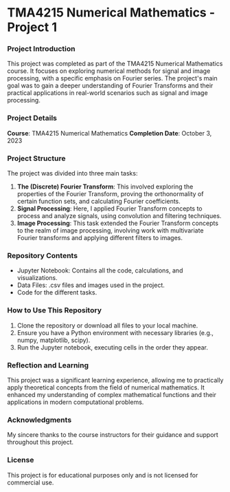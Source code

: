 # TMA4215 Numerical Mathematics - Project 1

### Project Introduction
This project was completed as part of the TMA4215 Numerical Mathematics course. It focuses on exploring numerical methods for signal and image processing, with a specific emphasis on Fourier series. The project's main goal was to gain a deeper understanding of Fourier Transforms and their practical applications in real-world scenarios such as signal and image processing.

### Project Details
**Course**: TMA4215 Numerical Mathematics
**Completion Date**: October 3, 2023

### Project Structure
The project was divided into three main tasks:

1. **The (Discrete) Fourier Transform**: This involved exploring the properties of the Fourier Transform, proving the orthonormality of certain function sets, and calculating Fourier coefficients.
2. **Signal Processing**: Here, I applied Fourier Transform concepts to process and analyze signals, using convolution and filtering techniques.
3. **Image Processing**: This task extended the Fourier Transform concepts to the realm of image processing, involving work with multivariate Fourier transforms and applying different filters to images.

### Repository Contents
* Jupyter Notebook: Contains all the code, calculations, and visualizations.
* Data Files: .csv files and images used in the project.
* Code for the different tasks.

### How to Use This Repository
1. Clone the repository or download all files to your local machine.
2. Ensure you have a Python environment with necessary libraries (e.g., numpy, matplotlib, scipy).
3. Run the Jupyter notebook, executing cells in the order they appear.

### Reflection and Learning
This project was a significant learning experience, allowing me to practically apply theoretical concepts from the field of numerical mathematics. It enhanced my understanding of complex mathematical functions and their applications in modern computational problems.

### Acknowledgments
My sincere thanks to the course instructors for their guidance and support throughout this project.

### License
This project is for educational purposes only and is not licensed for commercial use.
